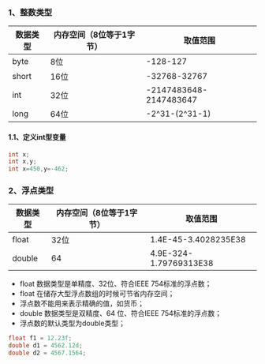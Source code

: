 ### 1、整数类型

| 数据类型 | 内存空间（8位等于1字节） | 取值范围 |
| --- | --- | --- |
| byte | 8位 | -128-127 |
| short | 16位 | -32768-32767 |
| int | 32位 | -2147483648-2147483647 |
| long | 64位 | -2^31-(2^31-1) |

#### 1.1、定义int型变量
```java
int x;
int x,y;
int x=450,y=-462;
```
### 2、浮点类型
| 数据类型 | 内存空间（8位等于1字节） | 取值范围 |
| --- | --- | --- |
| float | 32位 | 1.4E-45-3.4028235E38 |
| double | 64 | 4.9E-324-1.79769313E38 |
- float 数据类型是单精度、32位、符合IEEE 754标准的浮点数；
- float 在储存大型浮点数组的时候可节省内存空间；
- 浮点数不能用来表示精确的值，如货币；
- double 数据类型是双精度、64 位、符合IEEE 754标准的浮点数；
- 浮点数的默认类型为double类型；

```java
float f1 = 12.23f;
double d1 = 4562.12d;
double d2 = 4567.1564;
```